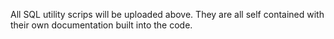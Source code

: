 All SQL utility scrips will be uploaded above. They are all self contained with their own documentation built into the code.
